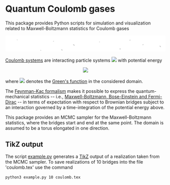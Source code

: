 # Quantum Coulomb gases
This package provides Python scripts for simulation and visualization related to Maxwell-Boltzmann statistics for Coulomb gases

<p align="center">
<img src="jellium.gif" /></a>
</p>

[Coulomb systems](https://arxiv.org/abs/1712.04095) are interacting particle systems <img src="http://latex.codecogs.com/svg.latex?\{x_1,\ldots,x_N\}" /> with potential energy

<p align="center">
<img src="http://latex.codecogs.com/svg.latex?\sum_{i<j}g(x_i-x_j)," />
</p>

where <img src="http://latex.codecogs.com/svg.latex?g" /> denotes the [Green's function](https://en.wikipedia.org/wiki/Green%27s_function) in the considered domain.

The [Feynman-Kac formalism](https://arxiv.org/pdf/math-ph/0605002.pdf) makes it possible to express the quantum-mechanical statistics -- i.e., [Maxwell-Boltzmann, Bose-Einstein and Fermi-Dirac](http://ajm.asj-oa.am/578/4/AJMThesis8.pdf) -- in terms of expectation with respect to Brownian bridges subject to an interaction governed by a time-integration of the potential energy above. 

This package provides an MCMC sampler for the Maxwell-Boltzmann statistics, where the bridges start and end at the same point. The domain is assumed to be a torus elongated in one direction.

## TikZ output
The script [example.py](./example.py) generates a [TikZ](http://www.texample.net/tikz/) output of a realization taken from the MCMC sampler. To save realizations of 10 bridges into the file 'coulomb.tex' use the command

```sh
python3 example.py 10 coulomb.tex
```
